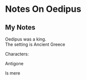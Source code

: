 # Notes On Oedipus
## My Notes
Oedipus was a king.  
The setting is Ancient Greece

Characters:

Antigone

Is mere

